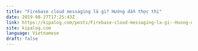 ```yaml
---
title: "Firebase cloud messaging là gì? Hướng dẫn thực thi"
date: 2019-08-27T17:25:43Z
link: https://kipalog.com/posts/Firebase-cloud-messaging-la-gi--Huong-dan-thuc-thi?utm_medium=RSS&utm_source=news.12bit.vn
site: kipalog.com
language: Vietnamese
draft: false
---
```

